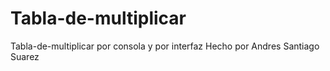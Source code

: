 # Tabla-de-multiplicar
Tabla-de-multiplicar por consola y por interfaz
Hecho por Andres Santiago Suarez
